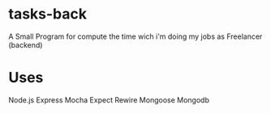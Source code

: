 # tasks-back
A Small Program for compute the time wich i'm doing my jobs as Freelancer (backend)

# Uses 
Node.js
Express
Mocha
Expect
Rewire
Mongoose
Mongodb
